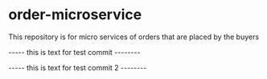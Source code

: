 # order-microservice

This repository is for micro services of orders that are placed by the buyers

----- this is text for test commit --------

----- this is text for test commit 2 --------
